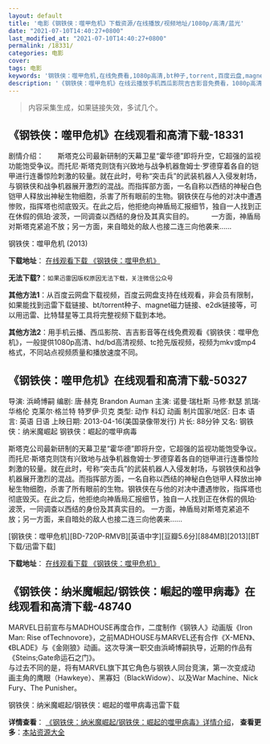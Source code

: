 ```yaml
---
layout: default
title: '电影《钢铁侠：噬甲危机》下载资源/在线播放/视频地址/1080p/高清/蓝光'
date: "2021-07-10T14:40:27+0800"
last_modified_at: "2021-07-10T14:40:27+0800"
permalink: /18331/
categories: 电影
cover:
tags: 电影
keywords: '钢铁侠：噬甲危机,在线免费看,1080p高清,bt种子,torrent,百度云盘,magnet,磁力链,迅雷下载资源'
description: '《钢铁侠：噬甲危机》在线云播放手机西瓜影院吉吉影音免费看，1080p高清bd/hd未删减完整版和tc抢先枪版，mkv/mp4格式，附带bt/torrent种子、magnet/磁力链、百度云盘、网盘资源迅雷下载链接'
---
```


>内容采集生成，如果链接失效，多试几个。


## 《钢铁侠：噬甲危机》在线观看和高清下载-18331

剧情介绍：　　斯塔克公司最新研制的天幕卫星“霍华德”即将升空，它超强的监视功能饱受争议。而托尼·斯塔克则饶有兴致地与战争机器詹姆士·罗德穿着各自的铠甲进行连番惊险刺激的较量。就在此时，号称“突击兵”的武装机器人入侵发射场，与钢铁侠和战争机器展开激烈的混战。而指挥部方面，一名自称以西结的神秘白色铠甲人释放出神秘生物细胞，杀害了所有眼前的生物。钢铁侠在与他的对决中遭遇惨败，指挥塔也彻底毁灭。在此之后，他拒绝向神盾局汇报细节，独自一人找到正在休假的佩珀·波茨，一同调查以西结的身份及其真实目的。  　　一方面，神盾局对斯塔克紧追不放；另一方面，来自暗处的敌人也接二连三向他袭来……


钢铁侠：噬甲危机 (2013)

**下载地址**： [在线观看下载 《钢铁侠：噬甲危机》](https://www.btbtdy.me/btdy/dy3022.html) 


**无法下载?**：`如果迅雷因版权原因无法下载，关注微信公众号 `

**其他方法1**：从百度云网盘下载视频，百度云网盘支持在线观看，非会员有限制，如果能找到迅雷下载链接、bt/torrent种子、magnet磁力链接、e2dk链接等，可以用迅雷、比特彗星等工具将完整视频下载到本地。

**其他方法2**：用手机云播、西瓜影院、吉吉影音等在线免费观看《钢铁侠：噬甲危机》，一般提供1080p高清、hd/bd高清视频、tc抢先版视频，视频为mkv或mp4格式，不同站点视频质量和播放速度不同。


## 《钢铁侠：噬甲危机》在线观看和高清下载-50327

导演: 浜崎博嗣 编剧: 唐·赫克 Brandon Auman 主演: 诺曼·瑞杜斯 马修·默瑟 凯瑞·华格伦 克莱尔·格兰特 特罗伊·贝克 类型: 动作 科幻 动画 制片国家/地区: 日本 语言: 英语 日语 上映日期: 2013-04-16(美国录像带发行) 片长: 88分钟 又名: 钢铁侠：纳米魔崛起 钢铁侠：崛起的噬甲病毒

斯塔克公司最新研制的天幕卫星“霍华德”即将升空，它超强的监视功能饱受争议。而托尼·斯塔克则饶有兴致地与战争机器詹姆士·罗德穿着各自的铠甲进行连番惊险刺激的较量。就在此时，号称“突击兵”的武装机器人入侵发射场，与钢铁侠和战争机器展开激烈的混战。而指挥部方面，一名自称以西结的神秘白色铠甲人释放出神秘生物细胞，杀害了所有眼前的生物。钢铁侠在与他的对决中遭遇惨败，指挥塔也彻底毁灭。在此之后，他拒绝向神盾局汇报细节，独自一人找到正在休假的佩珀·波茨，一同调查以西结的身份及其真实目的。 一方面，神盾局对斯塔克紧追不放；另一方面，来自暗处的敌人也接二连三向他袭来……


[钢铁侠：噬甲危机][BD-720P-RMVB][英语中字][豆瓣5.6分][884MB][2013][BT下载/迅雷下载]

**下载地址**： [在线观看下载 《钢铁侠：噬甲危机》](https://www.btdx8.com/torrent/iron_man_rise_of_technovore_2013.html) 


## 《钢铁侠：纳米魔崛起/钢铁侠：崛起的噬甲病毒》在线观看和高清下载-48740

MARVEL日前宣布与MADHOUSE再度合作，二度制作《钢铁人》动画版《Iron Man: Rise ofTechnovore》，之前MADHOUSE与MARVEL还有合作《X-MEN》、《BLADE》与《金刚狼》动画。这次导演一职交由浜崎博嗣执导，近期的作品有《Steins;Gate命运石之门》。<br />与过去不同的是，将有MARVEL旗下其它角色与钢铁人同台竞演，第一次变成动画主角的鹰眼（Hawkeye）、黑寡妇（BlackWidow）、以及War Machine、Nick Fury、The Punisher。<br />


钢铁侠：纳米魔崛起/钢铁侠：崛起的噬甲病毒迅雷下载

**详情查看**： [《钢铁侠：纳米魔崛起/钢铁侠：崛起的噬甲病毒》详情介绍](/movie/48740/)， **查看更多**：[本站资源大全](/movie/t/all/)

